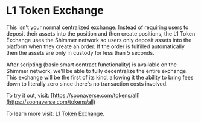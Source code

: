 # L1 Token Exchange

This isn't your normal centralized exchange. Instead of requiring users to deposit their assets into the position and then create positions, the L1 Token Exchange uses the Shimmer network so users only deposit assets into the platform when they create an order. If the order is fulfilled automatically then the assets are only in custody for less than 5 seconds.

After scripting (basic smart contract functionality) is available on the Shimmer network, we'll be able to fully decentralize the entire exchange. This exchange will be the first of its kind, allowing it the ability to bring fees down to literally zero since there's no transaction costs involved.

To try it out, visit: [https://soonaverse.com/tokens/all](https://soonaverse.com/tokens/all)

To learn more visit: [L1 Token Exchange](../../service-modules/l1-token-exchange/).
